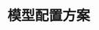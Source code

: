 ---
weight: 745
title: '模型配置方案'
description: '本模型配置方案'
icon: 'code_blocks'
draft: false
images: []
---
